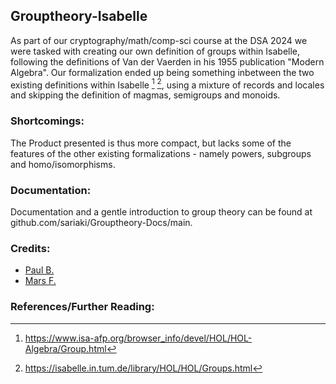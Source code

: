 
## Grouptheory-Isabelle
As part of our cryptography/math/comp-sci course at the DSA 2024 we were tasked with creating our own definition of groups within Isabelle, following the definitions of Van der Vaerden in his 1955 publication "Modern Algebra".
Our formalization ended up being something inbetween the two existing definitions within Isabelle [^1] [^2], using a mixture of records and locales and skipping the definition of magmas, semigroups and monoids.

### Shortcomings:
The Product presented is thus more compact, but lacks some of the features of the other existing formalizations - namely powers, subgroups and homo/isomorphisms. 

### Documentation:
Documentation and a gentle introduction to group theory can be found at github.com/sariaki/Grouptheory-Docs/main.

### Credits:
- [Paul B.](https://github.com/sariaki) 
- [Mars F.](https://github.com/marsx133)

### References/Further Reading:
[^1]: https://www.isa-afp.org/browser_info/devel/HOL/HOL-Algebra/Group.html
[^2]: https://isabelle.in.tum.de/library/HOL/HOL/Groups.html
[^3]: Nipkow, Paulson, Wenzel: Isabelle/HOL
[^4]: Van der Waerden: Modern Algebra
